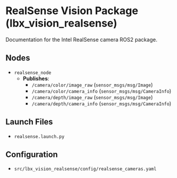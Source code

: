 # RealSense Vision Package (lbx_vision_realsense)

Documentation for the Intel RealSense camera ROS2 package.

## Nodes

- `realsense_node`
  - **Publishes**:
    - `/camera/color/image_raw` (`sensor_msgs/msg/Image`)
    - `/camera/color/camera_info` (`sensor_msgs/msg/CameraInfo`)
    - `/camera/depth/image_raw` (`sensor_msgs/msg/Image`)
    - `/camera/depth/camera_info` (`sensor_msgs/msg/CameraInfo`)

## Launch Files

- `realsense.launch.py`

## Configuration

- `src/lbx_vision_realsense/config/realsense_cameras.yaml`
